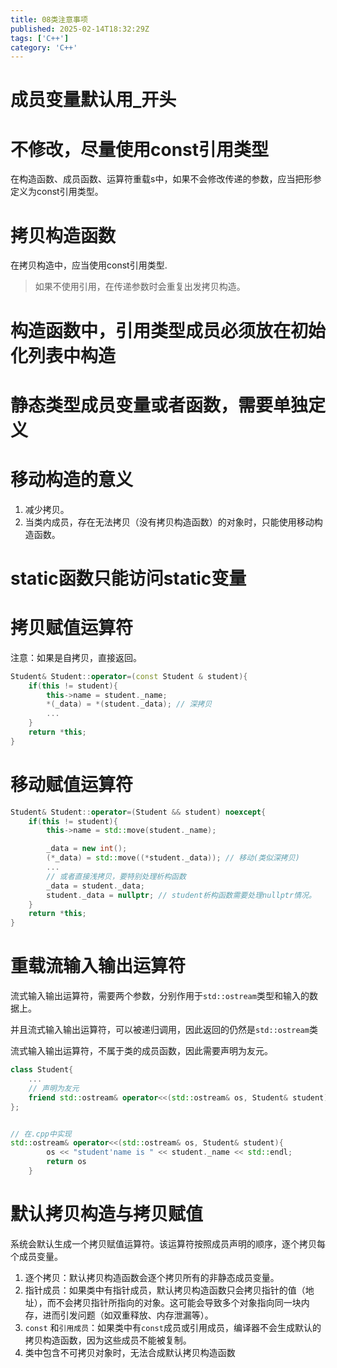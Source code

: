 ```yaml
---
title: 08类注意事项
published: 2025-02-14T18:32:29Z
tags: ['C++']
category: 'C++'
---
```


# 成员变量默认用_开头

# 不修改，尽量使用const引用类型

在构造函数、成员函数、运算符重载s中，如果不会修改传递的参数，应当把形参定义为const引用类型。

# 拷贝构造函数

在拷贝构造中，应当使用const引用类型.

> 如果不使用引用，在传递参数时会重复出发拷贝构造。

# 构造函数中，引用类型成员必须放在初始化列表中构造

# 静态类型成员变量或者函数，需要单独定义

# 移动构造的意义

1. 减少拷贝。
2. 当类内成员，存在无法拷贝（没有拷贝构造函数）的对象时，只能使用移动构造函数。

# static函数只能访问static变量

# 拷贝赋值运算符

注意：如果是自拷贝，直接返回。

```cpp
Student& Student::operator=(const Student & student){
    if(this != student){
        this->name = student._name;
        *(_data) = *(student._data); // 深拷贝
        ...
    }
    return *this;
}
```

# 移动赋值运算符

```cpp
Student& Student::operator=(Student && student) noexcept{
    if(this != student){
        this->name = std::move(student._name);

        _data = new int();
        (*_data) = std::move((*student._data)); // 移动(类似深拷贝)
        ...
        // 或者直接浅拷贝，要特别处理析构函数
        _data = student._data;
        student._data = nullptr; // student析构函数需要处理nullptr情况。
    }
    return *this;
}
```

# 重载流输入输出运算符

流式输入输出运算符，需要两个参数，分别作用于`std::ostream`类型和输入的数据上。

并且流式输入输出运算符，可以被递归调用，因此返回的仍然是`std::ostream`类

流式输入输出运算符，不属于类的成员函数，因此需要声明为友元。

```cpp
class Student{
    ...
    // 声明为友元
    friend std::ostream& operator<<(std::ostream& os, Student& student);
};


// 在.cpp中实现
std::ostream& operator<<(std::ostream& os, Student& student){
        os << "student'name is " << student._name << std::endl;
        return os
    }
```

# 默认拷贝构造与拷贝赋值

系统会默认生成一个拷贝赋值运算符。该运算符按照成员声明的顺序，逐个拷贝每个成员变量。

1. 逐个拷贝：默认拷贝构造函数会逐个拷贝所有的非静态成员变量。
2. 指针成员：如果类中有指针成员，默认拷贝构造函数只会拷贝指针的值（地址），而不会拷贝指针所指向的对象。这可能会导致多个对象指向同一块内存，进而引发问题（如双重释放、内存泄漏等）。
3. `const` 和`引用成员`：如果类中有`const`成员或引用成员，编译器不会生成默认的拷贝构造函数，因为这些成员不能被复制。
4. 类中包含不可拷贝对象时，无法合成默认拷贝构造函数